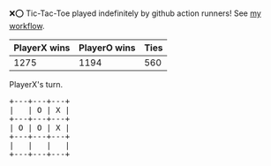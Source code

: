 :x::o: Tic-Tac-Toe played indefinitely by github action runners! See [my workflow](.github/workflows/play.yaml).

|PlayerX wins|PlayerO wins|Ties|
|-|-|-|
|1275|1194|560|

PlayerX's turn.

<pre>
+---+---+---+
|   | O | X |
+---+---+---+
| O | O | X |
+---+---+---+
|   |   |   |
+---+---+---+
</pre>